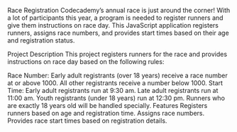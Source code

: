 Race Registration
Codecademy’s annual race is just around the corner! With a lot of participants this year, a program is needed to register runners and give them instructions on race day. This JavaScript application registers runners, assigns race numbers, and provides start times based on their age and registration status.

Project Description
This project registers runners for the race and provides instructions on race day based on the following rules:

Race Number:
Early adult registrants (over 18 years) receive a race number at or above 1000.
All other registrants receive a number below 1000.
Start Time:
Early adult registrants run at 9:30 am.
Late adult registrants run at 11:00 am.
Youth registrants (under 18 years) run at 12:30 pm.
Runners who are exactly 18 years old will be handled specially.
Features
Registers runners based on age and registration time.
Assigns race numbers.
Provides race start times based on registration details.
